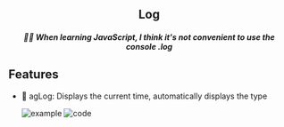 <h2 align='center'>Log</h2>
  
<h5 align='center'>💁🏻 When learning JavaScript, I think it's not convenient to use the console .log</h5>

## Features

- 💭 agLog: Displays the current time, automatically displays the type

  ![example](https://github.com/Agility6/Agility6.github.io/blob/main/content/assets/other/Snipaste_2022-11-02_01-32-09.png)
  ![code](https://github.com/Agility6/Agility6.github.io/blob/main/content/assets/other/aglog1.png)
